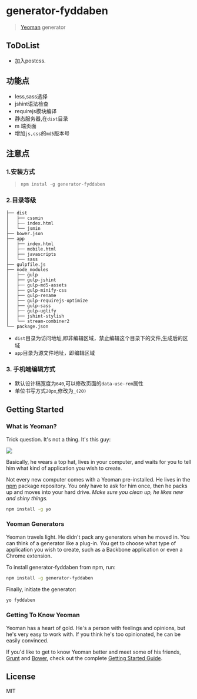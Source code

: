 # generator-fyddaben 

> [Yeoman](http://yeoman.io) generator

## ToDoList

- 加入postcss.

## 功能点

- less,sass选择
- jshint语法检查
- requirejs模块编译
- 静态服务器,在`dist`目录
- m 端页面
- 增加`js,css`的`md5`版本号

## 注意点
### 1.安装方式

> `npm instal -g generator-fyddaben`

### 2.目录等级
```
├── dist 
│   ├── cssmin
│   ├── index.html
│   └── jsmin
├── bower.json
├── app
│   ├── index.html
│   ├── mobile.html
│   ├── javascripts
│   └── sass
├── gulpfile.js
├── node_modules
│   ├── gulp
│   ├── gulp-jshint
│   ├── gulp-md5-assets
│   ├── gulp-minify-css
│   ├── gulp-rename
│   ├── gulp-requirejs-optimize
│   ├── gulp-sass
│   ├── gulp-uglify
│   ├── jshint-stylish
│   └── stream-combiner2
└── package.json
```
- `dist`目录为访问地址,即非编辑区域，禁止编辑这个目录下的文件,生成后的区域
- `app`目录为源文件地址，即编辑区域

### 3. 手机端编辑方式

- 默认设计稿宽度为`640`,可以修改页面的`data-use-rem`属性
- 单位书写方式`20px`,修改为`_(20)` 

## Getting Started

### What is Yeoman?

Trick question. It's not a thing. It's this guy:

![](http://i.imgur.com/JHaAlBJ.png)

Basically, he wears a top hat, lives in your computer, and waits for you to tell him what kind of application you wish to create.

Not every new computer comes with a Yeoman pre-installed. He lives in the [npm](https://npmjs.org) package repository. You only have to ask for him once, then he packs up and moves into your hard drive. *Make sure you clean up, he likes new and shiny things.*

```bash
npm install -g yo
```

### Yeoman Generators

Yeoman travels light. He didn't pack any generators when he moved in. You can think of a generator like a plug-in. You get to choose what type of application you wish to create, such as a Backbone application or even a Chrome extension.

To install generator-fyddaben from npm, run:

```bash
npm install -g generator-fyddaben
```

Finally, initiate the generator:

```bash
yo fyddaben
```

### Getting To Know Yeoman

Yeoman has a heart of gold. He's a person with feelings and opinions, but he's very easy to work with. If you think he's too opinionated, he can be easily convinced.

If you'd like to get to know Yeoman better and meet some of his friends, [Grunt](http://gruntjs.com) and [Bower](http://bower.io), check out the complete [Getting Started Guide](https://github.com/yeoman/yeoman/wiki/Getting-Started).


## License

MIT
